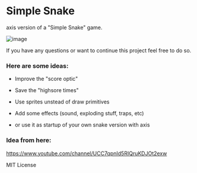 # Simple Snake 
axis version of a "Simple Snake" game.

![image](https://github.com/aismann/axis/blob/dev/examples/SimpleSnake/Resources/screenshot.png)


If you have any questions or want to continue this project feel free to do so.

### Here are some ideas:
- Improve the "score optic"
- Save the "highsore times"
- Use sprites unstead of draw primitives
- Add some effects (sound, exploding stuff, traps, etc)

- or use it as startup of your own snake version with axis

### Idea from here:
https://www.youtube.com/channel/UCC7qpnId5RIQruKDJOt2exw


MIT License
